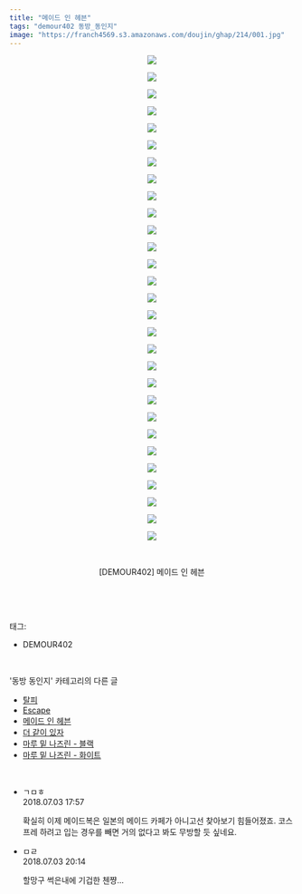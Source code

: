 ```yaml
---
title: "메이드 인 헤븐"
tags: "demour402 동방_동인지"
image: "https://franch4569.s3.amazonaws.com/doujin/ghap/214/001.jpg"
---
```

<div class="article">
<p style="text-align: center; clear: none; float: none;"><img src="{{ site.imgserver2 }}/ghap/214/001.jpg"/></p>
<p style="text-align: center; clear: none; float: none;"><img src="{{ site.imgserver2 }}/ghap/214/002.png"/></p>
<p style="text-align: center; clear: none; float: none;"><img src="{{ site.imgserver2 }}/ghap/214/003.jpg"/></p>
<p style="text-align: center; clear: none; float: none;"><img src="{{ site.imgserver2 }}/ghap/214/004.jpg"/></p>
<p style="text-align: center; clear: none; float: none;"><img src="{{ site.imgserver2 }}/ghap/214/005.jpg"/></p>
<p style="text-align: center; clear: none; float: none;"><img src="{{ site.imgserver2 }}/ghap/214/006.jpg"/></p>
<p style="text-align: center; clear: none; float: none;"><img src="{{ site.imgserver2 }}/ghap/214/007.jpg"/></p>
<p style="text-align: center; clear: none; float: none;"><img src="{{ site.imgserver2 }}/ghap/214/008.jpg"/></p>
<p style="text-align: center; clear: none; float: none;"><img src="{{ site.imgserver2 }}/ghap/214/009.jpg"/></p>
<p style="text-align: center; clear: none; float: none;"><img src="{{ site.imgserver2 }}/ghap/214/010.jpg"/></p>
<p style="text-align: center; clear: none; float: none;"><img src="{{ site.imgserver2 }}/ghap/214/011.jpg"/></p>
<p style="text-align: center; clear: none; float: none;"><img src="{{ site.imgserver2 }}/ghap/214/012.jpg"/></p>
<p style="text-align: center; clear: none; float: none;"><img src="{{ site.imgserver2 }}/ghap/214/013.jpg"/></p>
<p style="text-align: center; clear: none; float: none;"><img src="{{ site.imgserver2 }}/ghap/214/014.jpg"/></p>
<p style="text-align: center; clear: none; float: none;"><img src="{{ site.imgserver2 }}/ghap/214/015.jpg"/></p>
<p style="text-align: center; clear: none; float: none;"><img src="{{ site.imgserver2 }}/ghap/214/016.jpg"/></p>
<p style="text-align: center; clear: none; float: none;"><img src="{{ site.imgserver2 }}/ghap/214/017.jpg"/></p>
<p style="text-align: center; clear: none; float: none;"><img src="{{ site.imgserver2 }}/ghap/214/018.jpg"/></p>
<p style="text-align: center; clear: none; float: none;"><img src="{{ site.imgserver2 }}/ghap/214/019.jpg"/></p>
<p style="text-align: center; clear: none; float: none;"><img src="{{ site.imgserver2 }}/ghap/214/020.jpg"/></p>
<p style="text-align: center; clear: none; float: none;"><img src="{{ site.imgserver2 }}/ghap/214/021.jpg"/></p>
<p style="text-align: center; clear: none; float: none;"><img src="{{ site.imgserver2 }}/ghap/214/022.jpg"/></p>
<p style="text-align: center; clear: none; float: none;"><img src="{{ site.imgserver2 }}/ghap/214/023.jpg"/></p>
<p style="text-align: center; clear: none; float: none;"><img src="{{ site.imgserver2 }}/ghap/214/024.jpg"/></p>
<p style="text-align: center; clear: none; float: none;"><img src="{{ site.imgserver2 }}/ghap/214/025.jpg"/></p>
<p style="text-align: center; clear: none; float: none;"><img src="{{ site.imgserver2 }}/ghap/214/026.jpg"/></p>
<p style="text-align: center; clear: none; float: none;"><img src="{{ site.imgserver2 }}/ghap/214/027.jpg"/></p>
<p style="text-align: center; clear: none; float: none;"><img src="{{ site.imgserver2 }}/ghap/214/028.jpg"/></p>
<p style="text-align: center; clear: none; float: none;"><img src="{{ site.imgserver2 }}/ghap/214/029.jpg"/></p>
<p style="text-align: center; clear: none; float: none;"><br/></p>
<p style="text-align: center; clear: none; float: none;">[DEMOUR402] 메이드 인 헤븐</p>
<p><br/></p>
</div><br/>
<div class="tagTrail">
<p>태그: </p>
<ul>
<li>DEMOUR402</li>
</ul>
</div><br/>
<div class="another">
<p>'동방 동인지' 카테고리의 다른 글</p>
<ul>
<li><a href="/ghap_216">탈피</a></li>
<li><a href="/ghap_215">Escape</a></li>
<li><a href="/ghap_214">메이드 인 헤븐</a></li>
<li><a href="/ghap_213">더 같이 있자</a></li>
<li><a href="/ghap_212">마루 밑 나즈린 - 블랙</a></li>
<li><a href="/ghap_211">마루 밑 나즈린 - 화이트</a></li>
</ul>
</div><br/>
<div class="cb_module cb_fluid">
<div class="cb_wrt cb_profile">
<div class="comment">
<ul>
<li class="cb_thumb_off" id="comment15280213">
<div class="cb_comment_area">
<div class="cb_info_area">
<div class="cb_section">
<span class="cb_nick_name">ㄱㅁㅎ</span>
</div>
<div class="cb_section">
<span class="cb_date">2018.07.03 17:57 </span>
</div>
</div>
<div class="cb_dsc_comment">
<p class="cb_dsc">
											확실히 이제 메이드복은 일본의 메이드 카페가 아니고선 찾아보기 힘들어졌죠. 코스프레 하려고 입는 경우를 빼면 거의 없다고 봐도 무방할 듯 싶네요.
										</p>
</div>
</div></li>
<li class="cb_thumb_off" id="comment15280260">
<div class="cb_comment_area">
<div class="cb_info_area">
<div class="cb_section">
<span class="cb_nick_name">ㅁㄹ</span>
</div>
<div class="cb_section">
<span class="cb_date">2018.07.03 20:14 </span>
</div>
</div>
<div class="cb_dsc_comment">
<p class="cb_dsc">
											할망구 썩은내에 기겁한 첸쨩...
										</p>
</div>
</div></li>
</ul>
</div>
</div><!-- commentList close -->
</div><br/>
